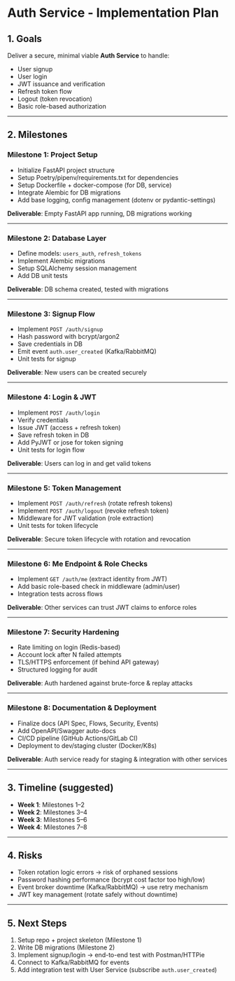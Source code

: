 # Auth Service - Implementation Plan

## 1. Goals
Deliver a secure, minimal viable **Auth Service** to handle:
- User signup
- User login
- JWT issuance and verification
- Refresh token flow
- Logout (token revocation)
- Basic role-based authorization

---

## 2. Milestones

### Milestone 1: Project Setup
- Initialize FastAPI project structure
- Setup Poetry/pipenv/requirements.txt for dependencies
- Setup Dockerfile + docker-compose (for DB, service)
- Integrate Alembic for DB migrations
- Add base logging, config management (dotenv or pydantic-settings)

**Deliverable**: Empty FastAPI app running, DB migrations working

---

### Milestone 2: Database Layer
- Define models: `users_auth`, `refresh_tokens`
- Implement Alembic migrations
- Setup SQLAlchemy session management
- Add DB unit tests

**Deliverable**: DB schema created, tested with migrations

---

### Milestone 3: Signup Flow
- Implement `POST /auth/signup`
- Hash password with bcrypt/argon2
- Save credentials in DB
- Emit event `auth.user_created` (Kafka/RabbitMQ)
- Unit tests for signup

**Deliverable**: New users can be created securely

---

### Milestone 4: Login & JWT
- Implement `POST /auth/login`
- Verify credentials
- Issue JWT (access + refresh token)
- Save refresh token in DB
- Add PyJWT or jose for token signing
- Unit tests for login flow

**Deliverable**: Users can log in and get valid tokens

---

### Milestone 5: Token Management
- Implement `POST /auth/refresh` (rotate refresh tokens)
- Implement `POST /auth/logout` (revoke refresh token)
- Middleware for JWT validation (role extraction)
- Unit tests for token lifecycle

**Deliverable**: Secure token lifecycle with rotation and revocation

---

### Milestone 6: Me Endpoint & Role Checks
- Implement `GET /auth/me` (extract identity from JWT)
- Add basic role-based check in middleware (admin/user)
- Integration tests across flows

**Deliverable**: Other services can trust JWT claims to enforce roles

---

### Milestone 7: Security Hardening
- Rate limiting on login (Redis-based)
- Account lock after N failed attempts
- TLS/HTTPS enforcement (if behind API gateway)
- Structured logging for audit

**Deliverable**: Auth hardened against brute-force & replay attacks

---

### Milestone 8: Documentation & Deployment
- Finalize docs (API Spec, Flows, Security, Events)
- Add OpenAPI/Swagger auto-docs
- CI/CD pipeline (GitHub Actions/GitLab CI)
- Deployment to dev/staging cluster (Docker/K8s)

**Deliverable**: Auth service ready for staging & integration with other services

---

## 3. Timeline (suggested)
- **Week 1**: Milestones 1–2  
- **Week 2**: Milestones 3–4  
- **Week 3**: Milestones 5–6  
- **Week 4**: Milestones 7–8  

---

## 4. Risks
- Token rotation logic errors → risk of orphaned sessions
- Password hashing performance (bcrypt cost factor too high/low)
- Event broker downtime (Kafka/RabbitMQ) → use retry mechanism
- JWT key management (rotate safely without downtime)

---

## 5. Next Steps
1. Setup repo + project skeleton (Milestone 1)  
2. Write DB migrations (Milestone 2)  
3. Implement signup/login → end-to-end test with Postman/HTTPie  
4. Connect to Kafka/RabbitMQ for events  
5. Add integration test with User Service (subscribe `auth.user_created`)  

